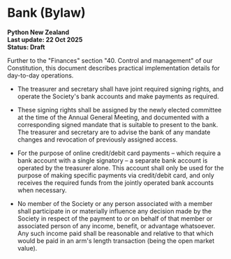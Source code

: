 # Bank (Bylaw)

**Python New Zealand<br> Last update: 22 Oct 2025<br> Status: Draft**

Further to the "Finances" section "40. Control and management" of our Constitution, this
document describes practical implementation details for day-to-day operations.

- The treasurer and secretary shall have joint required signing rights, and operate the
  Society's bank accounts and make payments as required.

- These signing rights shall be assigned by the newly elected committee at the time of
  the Annual General Meeting, and documented with a corresponding signed mandate that is
  suitable to present to the bank. The treasurer and secretary are to advise the bank of
  any mandate changes and revocation of previously assigned access.

- For the purpose of online credit/debit card payments – which require a bank account
  with a single signatory – a separate bank account is operated by the treasurer alone.
  This account shall only be used for the purpose of making specific payments via
  credit/debit card, and only receives the required funds from the jointly operated bank
  accounts when necessary.

- No member of the Society or any person associated with a member shall participate in
  or materially influence any decision made by the Society in respect of the payment to
  or on behalf of that member or associated person of any income, benefit, or advantage
  whatsoever. Any such income paid shall be reasonable and relative to that which would
  be paid in an arm's length transaction (being the open market value).
